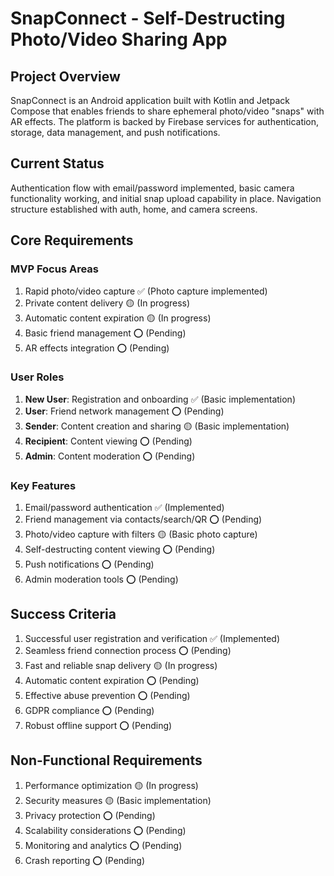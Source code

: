 # SnapConnect - Self-Destructing Photo/Video Sharing App

## Project Overview
SnapConnect is an Android application built with Kotlin and Jetpack Compose that enables friends to share ephemeral photo/video "snaps" with AR effects. The platform is backed by Firebase services for authentication, storage, data management, and push notifications.

## Current Status
Authentication flow with email/password implemented, basic camera functionality working, and initial snap upload capability in place. Navigation structure established with auth, home, and camera screens.

## Core Requirements

### MVP Focus Areas
1. Rapid photo/video capture ✅ (Photo capture implemented)
2. Private content delivery 🟡 (In progress)
3. Automatic content expiration 🟡 (In progress)
4. Basic friend management ⭕ (Pending)
5. AR effects integration ⭕ (Pending)

### User Roles
1. **New User**: Registration and onboarding ✅ (Basic implementation)
2. **User**: Friend network management ⭕ (Pending)
3. **Sender**: Content creation and sharing 🟡 (Basic implementation)
4. **Recipient**: Content viewing ⭕ (Pending)
5. **Admin**: Content moderation ⭕ (Pending)

### Key Features
1. Email/password authentication ✅ (Implemented)
2. Friend management via contacts/search/QR ⭕ (Pending)
3. Photo/video capture with filters 🟡 (Basic photo capture)
4. Self-destructing content viewing ⭕ (Pending)
5. Push notifications ⭕ (Pending)
6. Admin moderation tools ⭕ (Pending)

## Success Criteria
1. Successful user registration and verification ✅ (Implemented)
2. Seamless friend connection process ⭕ (Pending)
3. Fast and reliable snap delivery 🟡 (In progress)
4. Automatic content expiration ⭕ (Pending)
5. Effective abuse prevention ⭕ (Pending)
6. GDPR compliance ⭕ (Pending)
7. Robust offline support ⭕ (Pending)

## Non-Functional Requirements
1. Performance optimization 🟡 (In progress)
2. Security measures 🟡 (Basic implementation)
3. Privacy protection ⭕ (Pending)
4. Scalability considerations ⭕ (Pending)
5. Monitoring and analytics ⭕ (Pending)
6. Crash reporting ⭕ (Pending) 